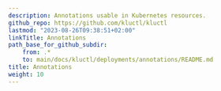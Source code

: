 ```yaml
---
description: Annotations usable in Kubernetes resources.
github_repo: https://github.com/kluctl/kluctl
lastmod: "2023-08-26T09:38:51+02:00"
linkTitle: Annotations
path_base_for_github_subdir:
    from: .*
    to: main/docs/kluctl/deployments/annotations/README.md
title: Annotations
weight: 10
---
```


<!-- WARNING WARNING WARNING -->
<!-- DO NOT EDIT THIS FILE, IT IS AUTO SYNCED FROM github.com/kluctl/kluctl -->
<!-- WARNING WARNING WARNING -->


